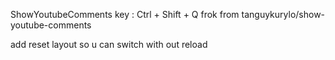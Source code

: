 ShowYoutubeComments
key : Ctrl + Shift + Q 
frok from tanguykurylo/show-youtube-comments

add reset layout so u can switch with out reload